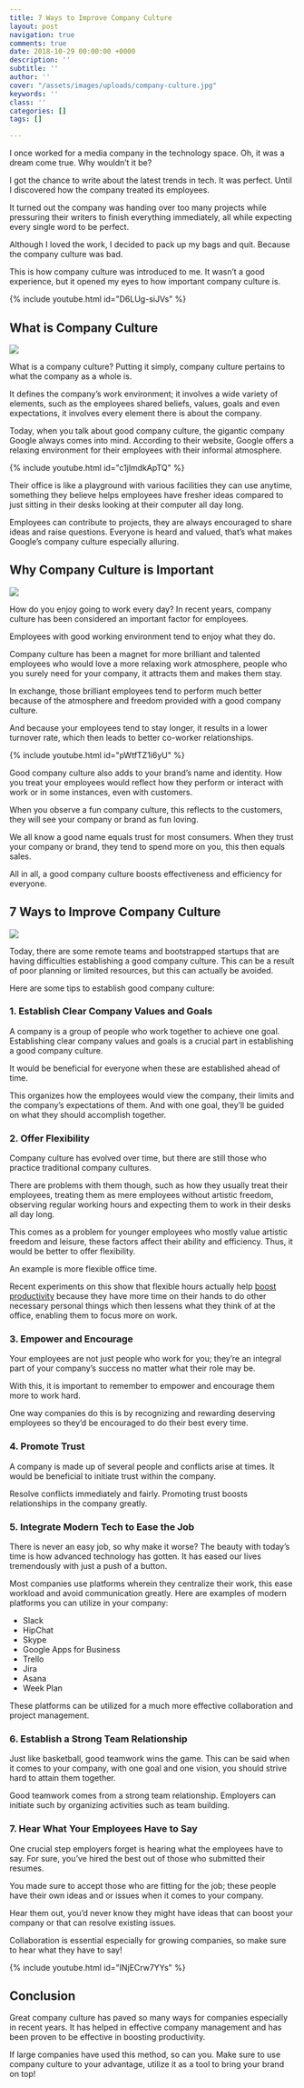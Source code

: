 ```yaml
---
title: 7 Ways to Improve Company Culture
layout: post
navigation: true
comments: true
date: 2018-10-29 00:00:00 +0000
description: ''
subtitle: ''
author: ''
cover: "/assets/images/uploads/company-culture.jpg"
keywords: ''
class: ''
categories: []
tags: []

---
```

I once worked for a media company in the technology space. Oh, it was a dream come true. Why wouldn’t it be?

I got the chance to write about the latest trends in tech. It was perfect. Until I discovered how the company treated its employees.

It turned out the company was handing over too many projects while pressuring their writers to finish everything immediately, all while expecting every single word to be perfect.

Although I loved the work, I decided to pack up my bags and quit. Because the company culture was bad.

This is how company culture was introduced to me. It wasn’t a good experience, but it opened my eyes to how important company culture is.

{% include youtube.html id="D6LUg-siJVs" %}

## What is Company Culture

![](/assets/images/uploads/company-culture-1.png)

What is a company culture? Putting it simply, company culture pertains to what the company as a whole is.

It defines the company’s work environment; it involves a wide variety of elements, such as the employees shared beliefs, values, goals and even expectations, it involves every element there is about the company.

Today, when you talk about good company culture, the gigantic company Google always comes into mind. According to their website, Google offers a relaxing environment for their employees with their informal atmosphere.

{% include youtube.html id="c1jlmdkApTQ" %}

Their office is like a playground with various facilities they can use anytime, something they believe helps employees have fresher ideas compared to just sitting in their desks looking at their computer all day long.

Employees can contribute to projects, they are always encouraged to share ideas and raise questions. Everyone is heard and valued, that’s what makes Google’s company culture especially alluring.

## Why Company Culture is Important

![](/assets/images/uploads/company-culture-2.png)

How do you enjoy going to work every day? In recent years, company culture has been considered an important factor for employees.

Employees with good working environment tend to enjoy what they do.

Company culture has been a magnet for more brilliant and talented employees who would love a more relaxing work atmosphere, people who you surely need for your company, it attracts them and makes them stay.

In exchange, those brilliant employees tend to perform much better because of the atmosphere and freedom provided with a good company culture.

And because your employees tend to stay longer, it results in a lower turnover rate, which then leads to better co-worker relationships.

{% include youtube.html id="pWtfTZ1i6yU" %}

Good company culture also adds to your brand’s name and identity. How you treat your employees would reflect how they perform or interact with work or in some instances, even with customers.

When you observe a fun company culture, this reflects to the customers, they will see your company or brand as fun loving.

We all know a good name equals trust for most consumers. When they trust your company or brand, they tend to spend more on you, this then equals sales.

All in all, a good company culture boosts effectiveness and efficiency for everyone.

## 7 Ways to Improve Company Culture

![](/assets/images/uploads/company-culture-3.png)

Today, there are some remote teams and bootstrapped startups that are having difficulties establishing a good company culture. This can be a result of poor planning or limited resources, but this can actually be avoided.

Here are some tips to establish good company culture:

### 1. Establish Clear Company Values and Goals

A company is a group of people who work together to achieve one goal. Establishing clear company values and goals is a crucial part in establishing a good company culture.

It would be beneficial for everyone when these are established ahead of time.

This organizes how the employees would view the company, their limits and the company’s expectations of them. And with one goal, they’ll be guided on what they should accomplish together.

### 2. Offer Flexibility

Company culture has evolved over time, but there are still those who practice traditional company cultures.

There are problems with them though, such as how they usually treat their employees, treating them as mere employees without artistic freedom, observing regular working hours and expecting them to work in their desks all day long.

This comes as a problem for younger employees who mostly value artistic freedom and leisure, these factors affect their ability and efficiency. Thus, it would be better to offer flexibility.

An example is more flexible office time.

Recent experiments on this show that flexible hours actually help [boost productivity](https://clickup.com/blog/increase-productivity-workplace/) because they have more time on their hands to do other necessary personal things which then lessens what they think of at the office, enabling them to focus more on work.

### 3. Empower and Encourage

Your employees are not just people who work for you; they’re an integral part of your company’s success no matter what their role may be.

With this, it is important to remember to empower and encourage them more to work hard.

One way companies do this is by recognizing and rewarding deserving employees so they’d be encouraged to do their best every time.

### 4. Promote Trust

A company is made up of several people and conflicts arise at times. It would be beneficial to initiate trust within the company.

Resolve conflicts immediately and fairly. Promoting trust boosts relationships in the company greatly.

### 5. Integrate Modern Tech to Ease the Job

There is never an easy job, so why make it worse? The beauty with today’s time is how advanced technology has gotten. It has eased our lives tremendously with just a push of a button.

Most companies use platforms wherein they centralize their work, this ease workload and avoid communication greatly. Here are examples of modern platforms you can utilize in your company:

* Slack
* HipChat
* Skype
* Google Apps for Business
* Trello
* Jira
* Asana
* Week Plan

These platforms can be utilized for a much more effective collaboration and project management.

### 6. Establish a Strong Team Relationship

Just like basketball, good teamwork wins the game. This can be said when it comes to your company, with one goal and one vision, you should strive hard to attain them together.

Good teamwork comes from a strong team relationship. Employers can initiate such by organizing activities such as team building.

### 7. Hear What Your Employees Have to Say

One crucial step employers forget is hearing what the employees have to say. For sure, you’ve hired the best out of those who submitted their resumes.

You made sure to accept those who are fitting for the job; these people have their own ideas and or issues when it comes to your company.

Hear them out, you’d never know they might have ideas that can boost your company or that can resolve existing issues.

Collaboration is essential especially for growing companies, so make sure to hear what they have to say!

{% include youtube.html id="INjECrw7YYs" %}

## Conclusion

Great company culture has paved so many ways for companies especially in recent years. It has helped in effective company management and has been proven to be effective in boosting productivity.

If large companies have used this method, so can you. Make sure to use company culture to your advantage, utilize it as a tool to bring your brand on top!